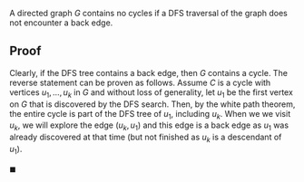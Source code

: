 A directed graph $G$ contains no cycles if a DFS traversal of the graph does not encounter a back edge.

## Proof

Clearly, if the DFS tree contains a back edge, then $G$ contains a cycle. The reverse statement can be proven as follows. Assume $C$ is a cycle with vertices $u_1, \dots ,u_k$ in $G$ and without loss of generality, let $u_1$ be the first vertex on $G$ that is discovered by the DFS search. Then, by the white path theorem, the entire cycle is part of the DFS tree of $u_1$, including $u_k$. When we we visit $u_k$, we will explore the edge $(u_k,u_1)$ and this edge is a back edge as $u_1$ was already discovered at that time (but not finished as $u_k$ is a descendant of $u_1$).

$\blacksquare$
